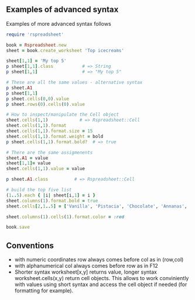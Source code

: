 ## Examples of advanced syntax

Examples of more advanced syntax follows

```ruby
require 'rspreadsheet'

book = Rspreadsheet.new
sheet = book.create_worksheet 'Top icecreams'

sheet[1,1] = 'My top 5'
p sheet[1,1].class           # => String
p sheet[1,1]                 # => "My top 5"

# These are all the same values - alternative syntax
p sheet.A1
p sheet[1,1]
p sheet.cells(0,0).value
p sheet.rows(0).cells(0).value   

# How to inspect/manipulate the Cell object
sheet.cells(1,1)            # => Rspreadsheet::Cell
sheet.cells(1,1).format
sheet.cells(1,1).format.size = 15
sheet.cells(1,1).format.weight = bold
p sheet.cells(1,1).format.bold?  # => true

# There are the same assigmenents
sheet.A1 = value
sheet[1,1]= value
sheet.cells(1,1).value = value

p sheet.A1.class          # => Rspreadsheet::Cell

# build the top five list
(1..5).each { |i| sheet[i,1] = i }
sheet.columns(1).format.bold = true
sheet.cells[2,1..5] = ['Vanilla', 'Pistacia', 'Chocolate', 'Annanas', 'Strawbery']

sheet.columns(1).cells(1).format.color = :red

book.save

```
## Conventions
  * with numeric coordinates row always comes before col as in  (row,col)
  * with alphanumerical col always comes before row as in F12
  * Shorter syntax worksheet[x,y] returns value, longer syntax worksheet.cells(x,y) return cell objects. This allows to work conviniently with values using short syntax and access the cell object if needed (for formatting for example).

